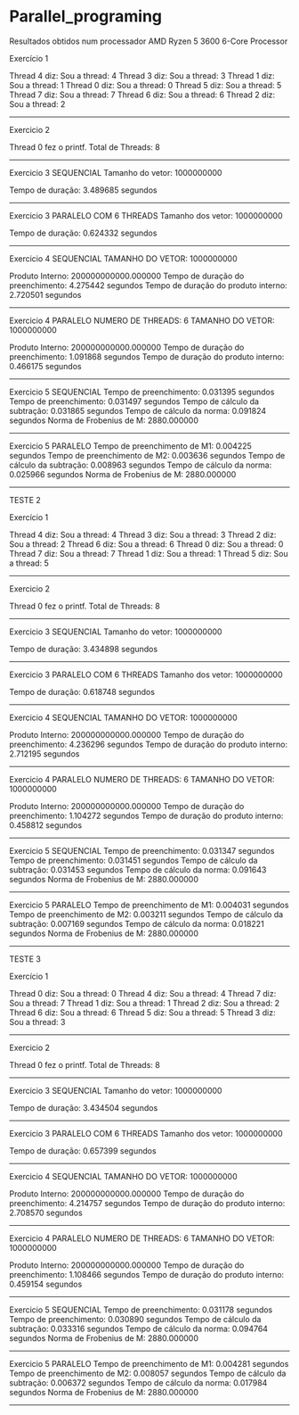 # Parallel_programing
Resultados obtidos num processador AMD Ryzen 5 3600 6-Core Processor

Exercício 1

Thread 4 diz: Sou a thread: 4
Thread 3 diz: Sou a thread: 3
Thread 1 diz: Sou a thread: 1
Thread 0 diz: Sou a thread: 0
Thread 5 diz: Sou a thread: 5
Thread 7 diz: Sou a thread: 7
Thread 6 diz: Sou a thread: 6
Thread 2 diz: Sou a thread: 2

________________________________

Exercicio 2

Thread 0 fez o printf.
Total de Threads: 8

________________________________

Exercicio 3 SEQUENCIAL
Tamanho do vetor: 1000000000

Tempo de duração: 3.489685 segundos

________________________________

Exercicio 3 PARALELO COM 6 THREADS
Tamanho dos vetor: 1000000000

Tempo de duração: 0.624332 segundos

________________________________

Exercicio 4 SEQUENCIAL
TAMANHO DO VETOR: 1000000000

Produto Interno: 200000000000.000000
Tempo de duração do preenchimento: 4.275442 segundos
Tempo de duração do produto interno: 2.720501 segundos

________________________________

Exercicio 4 PARALELO
NUMERO DE THREADS: 6
TAMANHO DO VETOR: 1000000000

Produto Interno: 200000000000.000000
Tempo de duração do preenchimento: 1.091868 segundos
Tempo de duração do produto interno: 0.466175 segundos

________________________________

Exercicio 5 SEQUENCIAL
Tempo de preenchimento: 0.031395 segundos
Tempo de preenchimento: 0.031497 segundos
Tempo de cálculo da subtração: 0.031865 segundos
Tempo de cálculo da norma: 0.091824 segundos
Norma de Frobenius de M: 2880.000000

________________________________

Exercicio 5 PARALELO
Tempo de preenchimento de M1: 0.004225 segundos
Tempo de preenchimento de M2: 0.003636 segundos
Tempo de cálculo da subtração: 0.008963 segundos
Tempo de cálculo da norma: 0.025966 segundos
Norma de Frobenius de M: 2880.000000

________________________________

TESTE 2

Exercício 1

Thread 4 diz: Sou a thread: 4
Thread 3 diz: Sou a thread: 3
Thread 2 diz: Sou a thread: 2
Thread 6 diz: Sou a thread: 6
Thread 0 diz: Sou a thread: 0
Thread 7 diz: Sou a thread: 7
Thread 1 diz: Sou a thread: 1
Thread 5 diz: Sou a thread: 5

________________________________

Exercicio 2

Thread 0 fez o printf.
Total de Threads: 8

________________________________

Exercicio 3 SEQUENCIAL
Tamanho do vetor: 1000000000

Tempo de duração: 3.434898 segundos

________________________________

Exercicio 3 PARALELO COM 6 THREADS
Tamanho dos vetor: 1000000000

Tempo de duração: 0.618748 segundos

________________________________

Exercicio 4 SEQUENCIAL
TAMANHO DO VETOR: 1000000000

Produto Interno: 200000000000.000000
Tempo de duração do preenchimento: 4.236296 segundos
Tempo de duração do produto interno: 2.712195 segundos

________________________________

Exercicio 4 PARALELO
NUMERO DE THREADS: 6
TAMANHO DO VETOR: 1000000000

Produto Interno: 200000000000.000000
Tempo de duração do preenchimento: 1.104272 segundos
Tempo de duração do produto interno: 0.458812 segundos

________________________________

Exercicio 5 SEQUENCIAL
Tempo de preenchimento: 0.031347 segundos
Tempo de preenchimento: 0.031451 segundos
Tempo de cálculo da subtração: 0.031453 segundos
Tempo de cálculo da norma: 0.091643 segundos
Norma de Frobenius de M: 2880.000000

________________________________

Exercicio 5 PARALELO
Tempo de preenchimento de M1: 0.004031 segundos
Tempo de preenchimento de M2: 0.003211 segundos
Tempo de cálculo da subtração: 0.007169 segundos
Tempo de cálculo da norma: 0.018221 segundos
Norma de Frobenius de M: 2880.000000

________________________________

TESTE 3

Exercício 1

Thread 0 diz: Sou a thread: 0
Thread 4 diz: Sou a thread: 4
Thread 7 diz: Sou a thread: 7
Thread 1 diz: Sou a thread: 1
Thread 2 diz: Sou a thread: 2
Thread 6 diz: Sou a thread: 6
Thread 5 diz: Sou a thread: 5
Thread 3 diz: Sou a thread: 3

________________________________

Exercicio 2

Thread 0 fez o printf.
Total de Threads: 8

________________________________

Exercicio 3 SEQUENCIAL
Tamanho do vetor: 1000000000

Tempo de duração: 3.434504 segundos

________________________________

Exercicio 3 PARALELO COM 6 THREADS
Tamanho dos vetor: 1000000000

Tempo de duração: 0.657399 segundos

________________________________

Exercicio 4 SEQUENCIAL
TAMANHO DO VETOR: 1000000000

Produto Interno: 200000000000.000000
Tempo de duração do preenchimento: 4.214757 segundos
Tempo de duração do produto interno: 2.708570 segundos

________________________________

Exercicio 4 PARALELO
NUMERO DE THREADS: 6
TAMANHO DO VETOR: 1000000000

Produto Interno: 200000000000.000000
Tempo de duração do preenchimento: 1.108466 segundos
Tempo de duração do produto interno: 0.459154 segundos

________________________________

Exercicio 5 SEQUENCIAL
Tempo de preenchimento: 0.031178 segundos
Tempo de preenchimento: 0.030890 segundos
Tempo de cálculo da subtração: 0.033316 segundos
Tempo de cálculo da norma: 0.094764 segundos
Norma de Frobenius de M: 2880.000000

________________________________

Exercicio 5 PARALELO
Tempo de preenchimento de M1: 0.004281 segundos
Tempo de preenchimento de M2: 0.008057 segundos
Tempo de cálculo da subtração: 0.006372 segundos
Tempo de cálculo da norma: 0.017984 segundos
Norma de Frobenius de M: 2880.000000

________________________________
